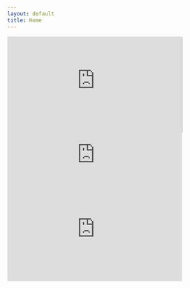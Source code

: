 ```yaml
---
layout: default
title: Home
---
```

  <div class="section">
    <div class="container">
      <div class="row">
		<span style="font-size: 3em">
	<a href="https://itunes.apple.com/ie/artist/the-ocean-hours/1455797617" class="fab fa-itunes"></a>
	<a href="https://www.youtube.com/channel/UCPu4X7gm5ptMgT_5z_aPpWg" class="fab fa-youtube-square"></a>
	<a href="buymeacoff.ee/theoceanhours" class="fas fa-coffee"></a>
	<a href="https://www.instagram.com/theoceanhours/" class="fab fa-instagram"></a>
	<a href="https://mailchi.mp/bf1d5c39975b/theoceanhours" class="fab fa-mailchimp"></a>
	<a href="mailto:theoceanhours@gmail.com" class="fa fa-envelope"></a>
	</span>
      </div>
    </div>
  </div>
  <div class="section values">
    <div class="container">
      <div class="row">
        <div class="one-half column value" >
		<iframe src="https://open.spotify.com/embed/album/1CpmjhgoBYOSNOftGptdzi" width="400" height="220" frameborder="0" allowtransparency="true" allow="encrypted-media" style="box-shadow: 0px 2px 2px"></iframe>
        </div>
      </div>
    </div>
  </div>
  <!-- <div class="section values"> -->
  <!--   <div class="container"> -->
  <!--     <div class="row"> -->
  <!-- 		  <iframe width="400" height="220" src="https://www.kickstarter.com/projects/theoceanhours/the-ocean-hours-swim-for-the-surface/widget/video.html" frameborder="0" scrolling="no" style="box-shadow: 0px 2px 10px"> </iframe> -->
  <!--     </div> -->
  <!--   </div> -->
  <!-- </div> -->
  <div class="section values">
    <div class="container">
      <div class="row">
  	  <iframe style="border: 0; width: 400px; height: 120px;" src="https://bandcamp.com/EmbeddedPlayer/album=3240067455/size=large/bgcol=ffffff/linkcol=333333/tracklist=false/artwork=small/track=443826723/transparent=true/" seamless><a href="http://theoceanhours.bandcamp.com/album/the-distance-ep">The Distance EP by The Ocean Hours</a></iframe>
      </div>
    </div>
  </div>
  <div class="section values">
    <div class="container">
      <div class="row">
  	  <iframe width="400" height="220" src="https://www.youtube.com/embed/VyONwxoyYXE" frameborder="0" allow="accelerometer; autoplay; encrypted-media; gyroscope; picture-in-picture" allowfullscreen></iframe>
      </div>
    </div>
  </div>

<script id="mcjs">!function(c,h,i,m,p){m=c.createElement(h),p=c.getElementsByTagName(h)[0],m.async=1,m.src=i,p.parentNode.insertBefore(m,p)}(document,"script","https://chimpstatic.com/mcjs-connected/js/users/dcece558162d1ee36ede8fabd/74db872331d6b30faacab21f2.js");</script>
